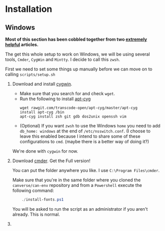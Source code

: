 # Installation

## Windows
 **Most of this section has been cobbled together from two [extremely][zwsh-dfontana] [helpful][zwsh-edqu3] articles.**

 The get this whole setup to work on Windows, we will be using several tools, 
 `Cmder`, `CygWin` and `Mintty`. I decide to call this `zwsh`.
 
 First we need to set some things up manually before we can move on to calling `scripts/setup.sh`
 1) Download and install [cygwin](https://cygwin.com/install.html).
    * Make sure that you search for and check `wget`.
    * Run the following to install [apt-cyg](https://github.com/transcode-open/apt-cyg)
        ```shell script
        wget rawgit.com/transcode-open/apt-cyg/master/apt-cyg
        install apt-cyg /bin
        apt-cyg install zsh git gdb dos2unix openssh vim
        ```
    * (Optional) If you want `zwsh` to use the Windows `home` you need to add `db_home: windows` at the end of `/etc/nsswitch.conf`. (I choose to leave this enabled because I intend to share some of these configurations to `cmd`. (maybe there is a better way of doing it?)
    
    We're done with `cygwin` for now. 
    
 2) Download [cmder](https://cmder.net/). Get the Full version!
    
    You can put the folder anywhere you like. I use `C:\Program Files\cmder`. 
    
    Make sure that you're in the same folder where you cloned the `canverse/can-env` repository and from a `Powershell` execute the following command:
    ```powershell
        ./install-fonts.ps1
    ```
    You will be asked to run the script as an administrator if you aren't already. This is normal. 
    
  3)
    
     
     
[zwsh-dfontana]: https://gist.github.com/dfontana/3e27ec5ea3a6f935b7322b580d3df318
[zwsh-edqu3]: https://github.com/edqu3/zsh-cygwin-conemu